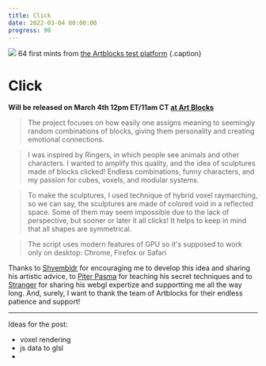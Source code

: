 ```yaml
---
title: Click
date: 2022-03-04 00:00:00
progress: 90
---
```


![](https://user-images.githubusercontent.com/797993/154452298-2f65a051-b3f3-44e4-92f2-e19b7e6a9711.jpg)
64 first mints from [the Artblocks test platform](https://artist-staging.artblocks.io/project/38) {.caption}

# Click

**Will be released on March 4th 12pm ET/11am CT [at Art Blocks](https://www.artblocks.io/project/263)**

> The project focuses on how easily one assigns meaning to seemingly random combinations of blocks, giving them personality and creating emotional connections.

> I was inspired by Ringers, in which people see animals and other characters. I wanted to amplify this quality, and the idea of sculptures made of blocks clicked! Endless combinations, funny characters, and my passion for cubes, voxels, and modular systems.

> To make the sculptures, I used technique of hybrid voxel raymarching, so we can say, the sculptures are made of colored void in a reflected space. Some of them may seem impossible due to the lack of perspective, but sooner or later it all clicks! It helps to keep in mind that all shapes are symmetrical.

> The script uses modern features of GPU so it's supposed to work only on desktop: Chrome, Firefox or Safari

Thanks to [Shvembldr](https://twitter.com/shvembldr) for encouraging me to develop this idea and sharing his artistic advice, to [Piter Pasma](https://twitter.com/piterpasma) for teaching his secret techniques and to [Stranger](https://twitter.com/stranger_intheq) for sharing his webgl expertize and supportting me all the way long. And, surely, I want to thank the team of Artblocks for their endless patience and support!


---

Ideas for the post:
- voxel rendering
- js data to glsl
- 